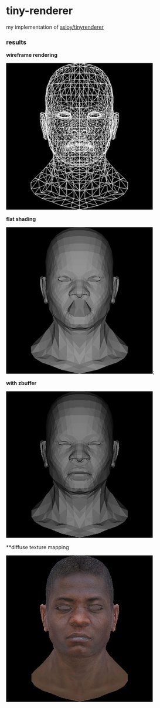 # tiny-renderer
my implementation of [ssloy/tinyrenderer](https://github.com/ssloy/tinyrenderer)

### results
**wireframe rendering**

![wireframe](/out/wireframe.png "wireframe")

**flat shading**

![flat shading](/out/flatshading.png "flat shading");

**with zbuffer**

![w zbuffer](/out/zbuffer.png "w zbuffer")

**diffuse texture mapping

![diffuse](/out/diffuse.png "diffuse texture mappings")
